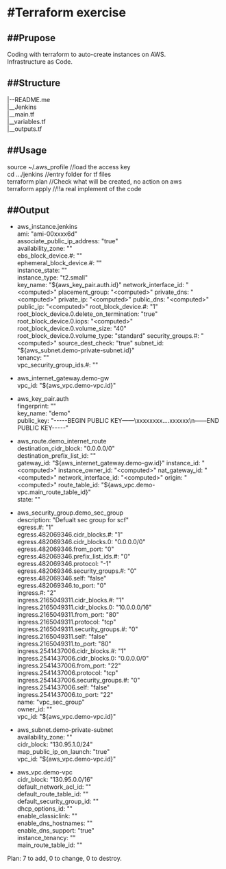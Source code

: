 #Terraform exercise
===
  

##Prupose
------
Coding with terraform to auto-create instances on AWS.  
Infrastructure as Code.
  

##Structure
------  
|--README.me  
|__Jenkins  
   |__main.tf  
   |__variables.tf  
   |__outputs.tf
   
##Usage
------
source ~/.aws_profile      //load the access key  
cd .../jenkins             //entry folder for tf files  
terraform plan             //Check what will be created, no action on aws  
terraform apply            //!!a real implement of the code

##Output
------
+ aws_instance.jenkins  
    ami:                                       "ami-00xxxx6d"  
    associate_public_ip_address:               "true"  
    availability_zone:                         "<computed>"  
    ebs_block_device.#:                        "<computed>"  
    ephemeral_block_device.#:                  "<computed>"  
    instance_state:                            "<computed>"  
    instance_type:                             "t2.small"  
    key_name:                                  "${aws_key_pair.auth.id}"  
    network_interface_id:                      "<computed>"  
    placement_group:                           "<computed>"  
    private_dns:                               "<computed>"  
    private_ip:                                "<computed>"  
    public_dns:                                "<computed>"  
    public_ip:                                 "<computed>"  
    root_block_device.#:                       "1"  
    root_block_device.0.delete_on_termination: "true"  
    root_block_device.0.iops:                  "<computed>"  
    root_block_device.0.volume_size:           "40"  
    root_block_device.0.volume_type:           "standard"  
    security_groups.#:                         "<computed>"  
    source_dest_check:                         "true"  
    subnet_id:                                 "${aws_subnet.demo-private-subnet.id}"  
    tenancy:                                   "<computed>"  
    vpc_security_group_ids.#:                  "<computed>"
  
+ aws_internet_gateway.demo-gw  
    vpc_id: "${aws_vpc.demo-vpc.id}"  
  
+ aws_key_pair.auth  
    fingerprint: "<computed>"  
    key_name:    "demo"  
    public_key:  "-----BEGIN PUBLIC KEY——\xxxxxxxx….xxxxxx\n——END PUBLIC KEY-----"  
  
+ aws_route.demo_internet_route  
    destination_cidr_block:     "0.0.0.0/0"  
    destination_prefix_list_id: "<computed>"  
    gateway_id:                 "${aws_internet_gateway.demo-gw.id}"  
    instance_id:                "<computed>"  
    instance_owner_id:          "<computed>"  
    nat_gateway_id:             "<computed>"  
    network_interface_id:       "<computed>"  
    origin:                     "<computed>"  
    route_table_id:             "${aws_vpc.demo-vpc.main_route_table_id}"  
    state:                      "<computed>"  
  
+ aws_security_group.demo_sec_group  
    description:                          "Defualt sec group for scf"  
    egress.#:                             "1"  
    egress.482069346.cidr_blocks.#:       "1"  
    egress.482069346.cidr_blocks.0:       "0.0.0.0/0"  
    egress.482069346.from_port:           "0"  
    egress.482069346.prefix_list_ids.#:   "0"  
    egress.482069346.protocol:            "-1"  
    egress.482069346.security_groups.#:   "0"  
    egress.482069346.self:                "false"  
    egress.482069346.to_port:             "0"  
    ingress.#:                            "2"  
    ingress.2165049311.cidr_blocks.#:     "1"  
    ingress.2165049311.cidr_blocks.0:     "10.0.0.0/16"  
    ingress.2165049311.from_port:         "80"  
    ingress.2165049311.protocol:          "tcp"  
    ingress.2165049311.security_groups.#: "0"  
    ingress.2165049311.self:              "false"  
    ingress.2165049311.to_port:           "80"  
    ingress.2541437006.cidr_blocks.#:     "1"  
    ingress.2541437006.cidr_blocks.0:     "0.0.0.0/0"  
    ingress.2541437006.from_port:         "22"  
    ingress.2541437006.protocol:          "tcp"  
    ingress.2541437006.security_groups.#: "0"  
    ingress.2541437006.self:              "false"  
    ingress.2541437006.to_port:           "22"  
    name:                                 "vpc_sec_group"  
    owner_id:                             "<computed>"  
    vpc_id:                               "${aws_vpc.demo-vpc.id}"
  
+ aws_subnet.demo-private-subnet  
    availability_zone:       "<computed>"  
    cidr_block:              "130.95.1.0/24"  
    map_public_ip_on_launch: "true"  
    vpc_id:                  "${aws_vpc.demo-vpc.id}"  
  
+ aws_vpc.demo-vpc  
    cidr_block:                "130.95.0.0/16"  
    default_network_acl_id:    "<computed>"  
    default_route_table_id:    "<computed>"  
    default_security_group_id: "<computed>"  
    dhcp_options_id:           "<computed>"  
    enable_classiclink:        "<computed>"  
    enable_dns_hostnames:      "<computed>"  
    enable_dns_support:        "true"  
    instance_tenancy:          "<computed>"  
    main_route_table_id:       "<computed>"  

  
Plan: 7 to add, 0 to change, 0 to destroy.
